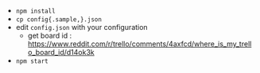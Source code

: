 - `npm install`
- `cp config{.sample,}.json`
- edit `config.json` with your configuration
  - get board id : https://www.reddit.com/r/trello/comments/4axfcd/where_is_my_trello_board_id/d14ok3k
- `npm start`